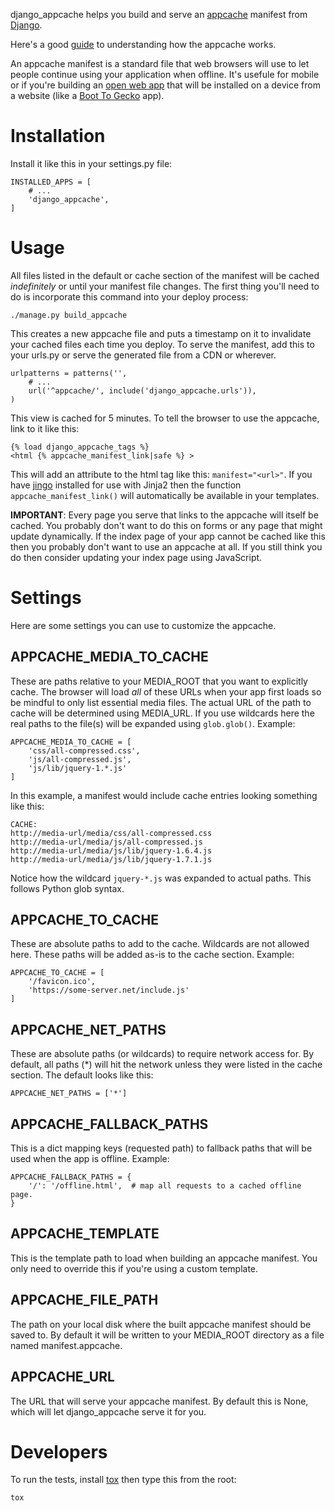 django_appcache helps you build and serve an
[appcache](https://developer.mozilla.org/en/Using_Application_Cache)
manifest from [Django](https://www.djangoproject.com/).

Here's a good [guide](http://www.html5rocks.com/en/tutorials/appcache/beginner/)
to understanding how the appcache works.

An appcache manifest is a standard file that web browsers will use to let people
continue using your application when offline. It's usefule for mobile
or if you're building an [open web app](https://developer.mozilla.org/en/Apps)
that will be installed on a device from a website (like a
[Boot To Gecko](https://developer.mozilla.org/en/Mozilla/Boot_to_Gecko/Writing_a_web_app)
app).

Installation
============

Install it like this in your settings.py file:

    INSTALLED_APPS = [
        # ...
        'django_appcache',
    ]

Usage
=====

All files listed in the default or cache section of the
manifest will be cached *indefinitely* or until your manifest file changes. The
first thing you'll need to do is incorporate this command into your deploy
process:

    ./manage.py build_appcache

This creates a new appcache file and puts a timestamp on it to invalidate your
cached files each time you deploy. To serve the manifest, add this to your
urls.py or serve the generated file from a CDN or wherever.

    urlpatterns = patterns('',
        # ...
        url('^appcache/', include('django_appcache.urls')),
    )

This view is cached for 5 minutes.
To tell the browser to use the appcache, link to it like this:

    {% load django_appcache_tags %}
    <html {% appcache_manifest_link|safe %} >

This will add an attribute to the html tag like this: ``manifest="<url>"``.
If you have [jingo](https://github.com/jbalogh/jingo/)
installed for use with Jinja2 then the function ``appcache_manifest_link()``
will automatically be available in your templates.

**IMPORTANT**: Every page you serve that links to the appcache will itself be
cached. You probably don't want to do this on forms or any page that might
update dynamically. If the index page of your app cannot be cached like this
then you probably don't want to use an appcache at all. If you still think you
do then consider updating your index page using JavaScript.

Settings
========

Here are some settings you can use to customize the appcache.

APPCACHE_MEDIA_TO_CACHE
-----------------------

These are paths relative to your MEDIA_ROOT that you want to explicitly cache.
The browser will load *all* of these URLs when your app first loads
so be mindful to only list essential media files. The actual URL of the path
to cache will be determined using MEDIA_URL.
If you use wildcards here the real paths to the file(s) will be
expanded using ``glob.glob()``. Example:

    APPCACHE_MEDIA_TO_CACHE = [
        'css/all-compressed.css',
        'js/all-compressed.js',
        'js/lib/jquery-1.*.js'
    ]

In this example, a manifest would include cache entries looking something like
this:

    CACHE:
    http://media-url/media/css/all-compressed.css
    http://media-url/media/js/all-compressed.js
    http://media-url/media/js/lib/jquery-1.6.4.js
    http://media-url/media/js/lib/jquery-1.7.1.js

Notice how the wildcard ``jquery-*.js`` was expanded to actual paths. This
follows Python glob syntax.

APPCACHE_TO_CACHE
-----------------

These are absolute paths to add to the cache. Wildcards are not allowed here.
These paths will be added as-is to the cache section.
Example:

    APPCACHE_TO_CACHE = [
        '/favicon.ico',
        'https://some-server.net/include.js'
    ]

APPCACHE_NET_PATHS
------------------

These are absolute paths (or wildcards) to require network access for.
By default, all paths (*) will hit the network unless they were listed
in the cache section. The default looks like this:

    APPCACHE_NET_PATHS = ['*']

APPCACHE_FALLBACK_PATHS
-----------------------

This is a dict mapping keys (requested path) to fallback paths that will be
used when the app is offline. Example:

    APPCACHE_FALLBACK_PATHS = {
        '/': '/offline.html',  # map all requests to a cached offline page.
    }

APPCACHE_TEMPLATE
-----------------

This is the template path to load when building an appcache manifest.
You only need to override this if you're using a custom template.

APPCACHE_FILE_PATH
------------------

The path on your local disk where the built appcache manifest should be saved
to. By default it will be written to your MEDIA_ROOT directory as a file named
manifest.appcache.

APPCACHE_URL
------------

The URL that will serve your appcache manifest.
By default this is None, which will let django_appcache serve it for you.

Developers
==========

To run the tests, install [tox](http://tox.testrun.org/latest/)
then type this from the root:

    tox
